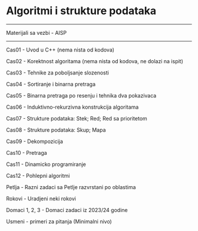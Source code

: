 # Algoritmi i strukture podataka

----------------------------------------------------------------------------------

Materijali sa vezbi - AISP

----------------------------------------------------------------------------------

Cas01 - Uvod u C++ (nema nista od kodova)

Cas02 - Korektnost algoritama (nema nista od kodova, ne dolazi na ispit)

Cas03 - Tehnike za poboljsanje slozenosti

Cas04 - Sortiranje i binarna pretraga

Cas05 - Binarna pretraga po resenju i tehnika dva pokazivaca

Cas06 - Induktivno-rekurzivna konstrukcija algoritama

Cas07 - Strukture podataka: Stek; Red; Red sa prioritetom

Cas08 - Strukture podataka: Skup; Mapa

Cas09 - Dekompozicija

Cas10 - Pretraga

Cas11 - Dinamicko programiranje

Cas12 - Pohlepni algoritmi

Petlja - Razni zadaci sa Petlje razvrstani po oblastima

Rokovi - Uradjeni neki rokovi 

Domaci 1, 2, 3 - Domaci zadaci iz 2023/24 godine

Usmeni - primeri za pitanja (Minimalni nivo)


